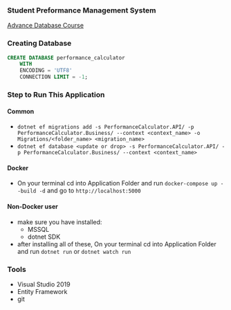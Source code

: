 ### Student Preformance Management System 
[Advance Database Course](https://learn.saylor.org/course/view.php?id=91)


### Creating Database
```sql
CREATE DATABASE performance_calculator
    WITH 
    ENCODING = 'UTF8'
    CONNECTION LIMIT = -1;
```

### Step to Run This Application
#### Common
* `dotnet ef migrations add -s PerformanceCalculator.API/ -p PerformanceCalculator.Business/ --context <context_name> -o Migrations/<folder_name> <migration_name>`
* `dotnet ef database <update or drop> -s PerformanceCalculator.API/ -p PerformanceCalculator.Business/ --context <context_name>`
#### Docker
* On your terminal cd into Application Folder and run `docker-compose up --build -d` and go to  `http://localhost:5000`
#### Non-Docker user
* make sure you have installed:
    * MSSQL
    * dotnet SDK
* after installing all of these, On your terminal cd into Application Folder and run `dotnet run` or `dotnet watch run`
 
### Tools
* Visual Studio 2019
* Entity Framework
* git
